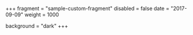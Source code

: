 +++
fragment = "sample-custom-fragment"
disabled = false
date = "2017-09-09"
weight = 1000

background = "dark"
+++
